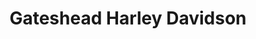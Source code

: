 ---
title: "Gateshead Harley Davidson"
url: /gateshead/gateshead-harley-davidson/
shop: motorcycle
---